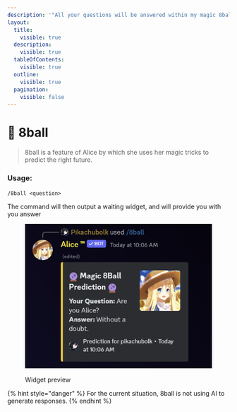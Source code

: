 ```yaml
---
description: '"All your questions will be answered within my magic 8ball" ~ Mark Witch'
layout:
  title:
    visible: true
  description:
    visible: true
  tableOfContents:
    visible: true
  outline:
    visible: true
  pagination:
    visible: false
---
```


# 🔮 8ball

> 8ball is a feature of Alice by which she uses her magic tricks to predict the right future.&#x20;

### &#x20;Usage:

```
/8ball <question>
```

The command will then output a waiting widget, and will provide you with you answer

<figure><img src="../../.gitbook/assets/Screenshot 2024-02-09 100652.png" alt=""><figcaption><p>Widget preview</p></figcaption></figure>

{% hint style="danger" %}
For the current situation, 8ball is not using AI to generate responses.
{% endhint %}
